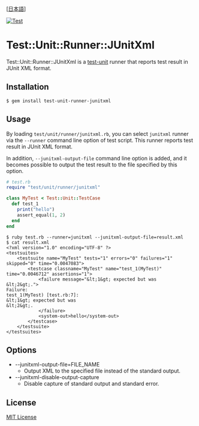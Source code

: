 [[日本語](README.ja.md)]

[![Test](https://github.com/kenichiice/test-unit-runner-junitxml/workflows/Test/badge.svg)](https://github.com/kenichiice/test-unit-runner-junitxml/actions?query=workflow%3ATest+branch%3Amaster)

# Test::Unit::Runner::JUnitXml

Test::Unit::Runner::JUnitXml is a [test-unit](https://github.com/test-unit/test-unit) runner that reports test result in JUnit XML format.

## Installation

    $ gem install test-unit-runner-junitxml

## Usage

By loading `test/unit/runner/junitxml.rb`, you can select `junitxml` runner via the `--runner` command line option of test script. This runner reports test result in JUnit XML format.

In addition, `--junitxml-output-file` command line option is added, and it becomes possible to output the test result to the file specified by this option.

```ruby
# test.rb
require "test/unit/runner/junitxml"

class MyTest < Test::Unit::TestCase
  def test_1
    print("hello")
    assert_equal(1, 2)
  end
end
```

```
$ ruby test.rb --runner=junitxml --junitxml-output-file=result.xml
$ cat result.xml
<?xml version="1.0" encoding="UTF-8" ?>
<testsuites>
	<testsuite name="MyTest" tests="1" errors="0" failures="1" skipped="0" time="0.0047083">
		<testcase classname="MyTest" name="test_1(MyTest)" time="0.0046712" assertions="1">
			<failure message="&lt;1&gt; expected but was
&lt;2&gt;.">
Failure:
test_1(MyTest) [test.rb:7]:
&lt;1&gt; expected but was
&lt;2&gt;.
			</failure>
			<system-out>hello</system-out>
		</testcase>
	</testsuite>
</testsuites>
```

## Options

* --junitxml-output-file=FILE_NAME
  * Output XML to the specified file instead of the standard output.
* --junitxml-disable-output-capture
  * Disable capture of standard output and standard error.

## License

[MIT License](https://opensource.org/licenses/MIT)

